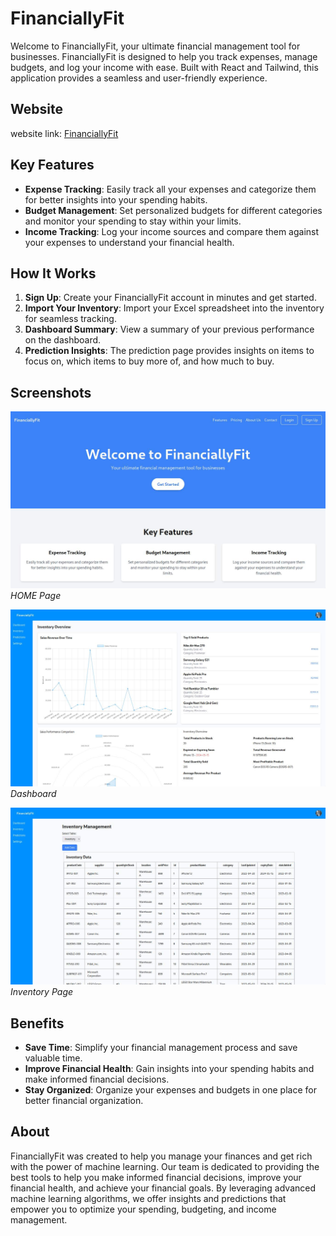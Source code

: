 # FinanciallyFit

Welcome to FinanciallyFit, your ultimate financial management tool for businesses. FinanciallyFit is designed to help you track expenses, manage budgets, and log your income with ease. Built with React and Tailwind, this application provides a seamless and user-friendly experience.

## Website

website link: [FinanciallyFit](https://financially-fit.vercel.app)

## Key Features

- **Expense Tracking**: Easily track all your expenses and categorize them for better insights into your spending habits.
- **Budget Management**: Set personalized budgets for different categories and monitor your spending to stay within your limits.
- **Income Tracking**: Log your income sources and compare them against your expenses to understand your financial health.

## How It Works

1. **Sign Up**: Create your FinanciallyFit account in minutes and get started.
2. **Import Your Inventory**: Import your Excel spreadsheet into the inventory for seamless tracking.
3. **Dashboard Summary**: View a summary of your previous performance on the dashboard.
4. **Prediction Insights**: The prediction page provides insights on items to focus on, which items to buy more of, and how much to buy.

## Screenshots

![Manage Inventory](public/repo/HomeScreenshot.jpg)
_HOME Page_

![Dashboard](public/repo/DashboardScreenshot.jpg)
_Dashboard_

![Manage Inventory](public/repo/InventoryScreenshot.jpg)
_Inventory Page_

## Benefits

- **Save Time**: Simplify your financial management process and save valuable time.
- **Improve Financial Health**: Gain insights into your spending habits and make informed financial decisions.
- **Stay Organized**: Organize your expenses and budgets in one place for better financial organization.

## About

FinanciallyFit was created to help you manage your finances and get rich with the power of machine learning. Our team is dedicated to providing the best tools to help you make informed financial decisions, improve your financial health, and achieve your financial goals. By leveraging advanced machine learning algorithms, we offer insights and predictions that empower you to optimize your spending, budgeting, and income management.
